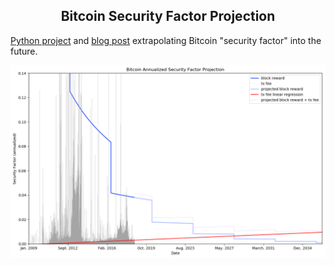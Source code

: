 <center> <h2>Bitcoin Security Factor Projection</h2> </center>

[Python project](https://github.com/jordanmmck/bitcoin_security_factor) and [blog post](https://medium.com/@jordanmmck/bitcoin-security-in-one-chart-694ee3ed8c2d) extrapolating Bitcoin "security factor" into the future.

<img src="/public/images/security_factor.png" alt="Security Factor plot"/>
